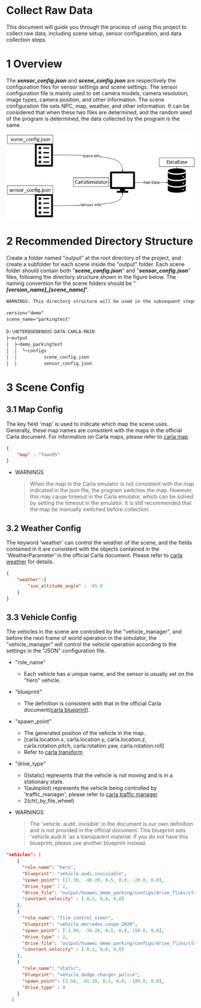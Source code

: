 
# Collect Raw Data

This document will guide you through the process of using this project to collect raw data, including scene setup, sensor configuration, and data collection steps.

# 1 Overview

The ***sensor_config.json*** and ***scene_config.json*** are respectively the configuration files for sensor settings and scene settings. The sensor configuration file is mainly used to set camera models, camera resolution, image types, camera position, and other information. The scene configuration file sets NPC, map, weather, and other information. It can be considered that when these two files are determined, and the random seed of the program is determined, the data collected by the program is the same.

![WorkFlowImage](./images/WorkFlow.jpg#pic_center)

# 2 Recommended Directory Structure

Create a folder named "output" at the root directory of the project, and create a subfolder for each scene inside the "output" folder. Each scene folder should contain both "***scene_config.json***" and "***sensor_config.json***" files, following the directory structure shown in the figure below. The naming convention for the scene folders should be "***[version_name]_[scene_name]***". 

```txt
WARNINGS: This directory structure will be used in the subsequent steps.
```

```txt
version="demo"
scene_name="parkingtest"

D:\HETEROGENENOUS-DATA-CARLA-MAIN
├─output
│  ├─demo_parkingtest
│  │  └─configs
│  │          scene_config.json
│  │          sensor_config.json
```

# 3 Scene Config

## 3.1 Map Config

The key field 'map' is used to indicate which map the scene uses. Generally, these map names are consistent with the maps in the official Carla document. For information on Carla maps, please refer to [carla map](https://carla.readthedocs.io/en/latest/core_map/)

```json
{
    "map" : "Town05"
}
```

* WARNINGS
    >When the map in the Carla emulator is not consistent with the map indicated in the json file, the program switches the map.
    >However, this may cause timeout in the Carla emulator, which can be solved by setting the timeout in the emulator.
    >It is still recommended that the map be manually switched before collection.

## 3.2 Weather Config

The keyword 'weather' can control the weather of the scene, and the fields contained in it are consistent with the objects contained in the 'WeatherParameter' in the official Carla document. Please refer to [carla weather](https://carla.readthedocs.io/en/latest/python_api/#carlaweatherparameters) for details.


```json
{
    "weather":{
        "sun_altitude_angle" : -45.0
    }
}
```

## 3.3 Vehicle Config

The vehicles in the scene are controlled by the "vehicle_manager", and before the next frame of world operation in the simulator, the "vehicle_manager" will control the vehicle operation according to the settings in the "JSON" configuration file. 

* "role_name" 
  * Each vehicle has a unique name, and the sensor is usually set on the "hero" vehicle.
* "blueprint"
  * The definition is consistent with that in the official Carla document([carla blueprint](https://carla.readthedocs.io/en/latest/bp_library/#vehicle)).
* "spawn_point"
  * The generated position of the vehicle in the map.
  * [carla.location.x, carla.location.y, carla.location.z, carla.rotation.pitch, carla.rotation.yaw, carla.rotation.roll]
  * Refer to [carla transform](https://carla.readthedocs.io/en/latest/python_api/#carlatransform)
* "drive_type"
  * 0(static) represents that the vehicle is not moving and is in a stationary state.
  * 1(autopilot) represents the vehicle being controlled by 'traffic_manager', please refer to [carla traffic manager](https://carla.readthedocs.io/en/latest/ts_traffic_simulation_overview/#traffic-manager)
  * 2(ctrl_by_file_wheel)

* WARNINGS
    >The 'vehicle. audit. invisible' in the document is our own definition and is not provided in the official document. 
    >This blueprint sets 'vehicle.audi.tt 'as a transparent material. If you do not have this blueprint, please use another blueprint instead.

```json
"vehicles": [
    {
      "role_name": "hero",
      "blueprint": "vehicle.audi.invisiable",
      "spawn_point": [17.30, -40.20, 0.5, 0.0, -20.0, 0.0],
      "drive_type" : 2,
      "drive_file": "output/huawei_demo_parking/configs/drive_flies/ctrl_tt0.npy",
      "constant_velocity" : [-0.3, 0.0, 0.0]
    },
    {
      "role_name": "file_control_steer",
      "blueprint": "vehicle.mercedes.coupe_2020",
      "spawn_point": [-1.90, -34.20, 0.5, 0.0, 150.0, 0.0],
      "drive_type" : 2,
      "drive_file": "output/huawei_demo_parking/configs/drive_flies/ctrl_mercedes_coupe0.npy",
      "constant_velocity" : [-0.3, 0.0, 0.0]
    },
    {
      "role_name": "static",
      "blueprint": "vehicle.dodge.charger_police",
      "spawn_point": [3.50, -41.20, 0.5, 0.0, -180.0, 0.0],
      "drive_type" : 0
    }
  ]
```